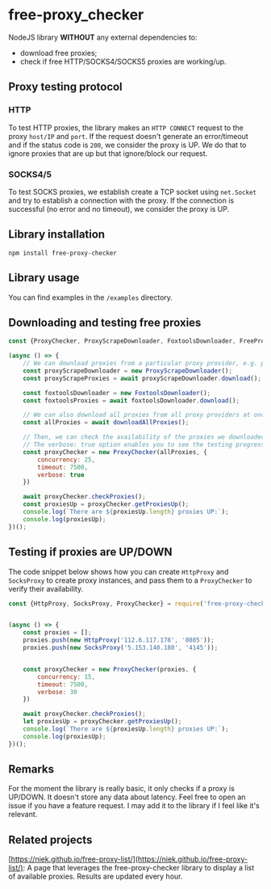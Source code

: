 # free-proxy_checker
NodeJS library **WITHOUT** any external dependencies to:
- download free proxies;
- check if free HTTP/SOCKS4/SOCKS5 proxies are working/up.


## Proxy testing protocol

### HTTP

To test HTTP proxies, the library makes an `HTTP CONNECT` request to the proxy `host/IP` and `port`.
If the request doesn't generate an error/timeout and if the status code is `200`, we consider the proxy is UP.
We do that to ignore proxies that are up but that ignore/block our request.

### SOCKS4/5

To test SOCKS proxies, we establish create a TCP socket using `net.Socket` and try to establish a connection with the proxy.
If the connection is successful (no error and no timeout), we consider the proxy is UP.

## Library installation
```
npm install free-proxy-checker
```

## Library usage

You can find examples in the `/examples` directory.

## Downloading and testing free proxies

```javascript
const {ProxyChecker, ProxyScrapeDownloader, FoxtoolsDownloader, FreeProxyListDownloader, downloadAllProxies} = require('free-proxy-checker');

(async () => {
    // We can download proxies from a particular proxy provider, e.g. proxyscrape, foxtools, freeproxylist and my proxy
    const proxyScrapeDownloader = new ProxyScrapeDownloader();
    const proxyScrapeProxies = await proxyScrapeDownloader.download();

    const foxtoolsDownloader = new FoxtoolsDownloader();
    const foxtoolsProxies = await foxtoolsDownloader.download();

    // We can also download all proxies from all proxy providers at once
    const allProxies = await downloadAllProxies();

    // Then, we can check the availability of the proxies we downloaded
    // The verbose: true option enables you to see the testing progress and have a time estimate
    const proxyChecker = new ProxyChecker(allProxies, {
        concurrency: 25,
        timeout: 7500,
        verbose: true
    })

    await proxyChecker.checkProxies();
    const proxiesUp = proxyChecker.getProxiesUp();
    console.log(`There are ${proxiesUp.length} proxies UP:`);
    console.log(proxiesUp);
})();
```

## Testing if proxies are UP/DOWN
The code snippet below shows how you can create `HttpProxy` and `SocksProxy` to create proxy instances, and pass them to a `ProxyChecker` to verify their availability.

```javascript
const {HttpProxy, SocksProxy, ProxyChecker} = require('free-proxy-checker');


(async () => {
    const proxies = [];
    proxies.push(new HttpProxy('112.6.117.178', '8085'));
    proxies.push(new SocksProxy('5.153.140.180', '4145'));


    const proxyChecker = new ProxyChecker(proxies, {
        concurrency: 15,
        timeout: 7500,
        verbose: 30
    })

    await proxyChecker.checkProxies();
    let proxiesUp = proxyChecker.getProxiesUp();
    console.log(`There are ${proxiesUp.length} proxies UP:`);
    console.log(proxiesUp);
})();
```

## Remarks

For the moment the library is really basic, it only checks if a proxy is UP/DOWN.
It doesn't store any data about latency.
Feel free to open an issue if you have a feature request. 
I may add it to the library if I feel like it's relevant.

## Related projects

[https://niek.github.io/free-proxy-list/](https://niek.github.io/free-proxy-list/): A page that leverages the free-proxy-checker library to display a list of available proxies. 
Results are updated every hour.